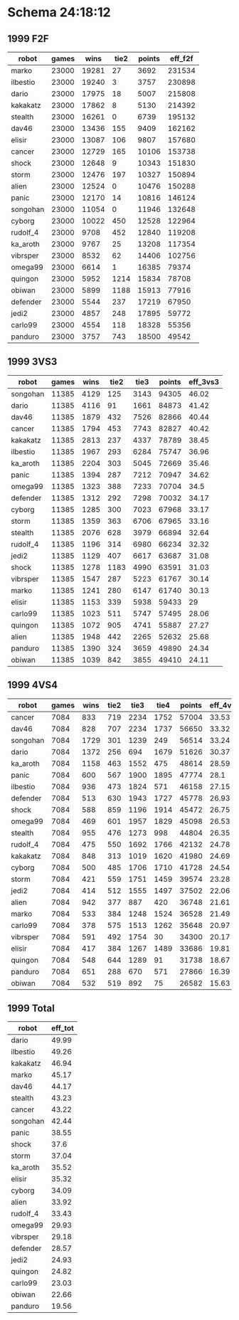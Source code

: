 Schema 24:18:12
===============

1999 F2F
--------

robot|games|wins|tie2|points|eff_f2f
-----|-----|----|----|------|-------
marko|23000|19281|27|3692|231534|83.89
ilbestio|23000|19240|3|3757|230898|83.66
dario|23000|17975|18|5007|215808|78.19
kakakatz|23000|17862|8|5130|214392|77.68
stealth|23000|16261|0|6739|195132|70.7
dav46|23000|13436|155|9409|162162|58.75
elisir|23000|13087|106|9807|157680|57.13
cancer|23000|12729|165|10106|153738|55.7
shock|23000|12648|9|10343|151830|55.01
storm|23000|12476|197|10327|150894|54.67
alien|23000|12524|0|10476|150288|54.45
panic|23000|12170|14|10816|146124|52.94
songohan|23000|11054|0|11946|132648|48.06
cyborg|23000|10022|450|12528|122964|44.55
rudolf_4|23000|9708|452|12840|119208|43.19
ka_aroth|23000|9767|25|13208|117354|42.52
vibrsper|23000|8532|62|14406|102756|37.23
omega99|23000|6614|1|16385|79374|28.76
quingon|23000|5952|1214|15834|78708|28.52
obiwan|23000|5899|1188|15913|77916|28.23
defender|23000|5544|237|17219|67950|24.62
jedi2|23000|4857|248|17895|59772|21.66
carlo99|23000|4554|118|18328|55356|20.06
panduro|23000|3757|743|18500|49542|17.95


1999 3VS3
---------

robot|games|wins|tie2|tie3|points|eff_3vs3
-----|-----|----|----|----|------|--------
songohan|11385|4129|125|3143|94305|46.02
dario|11385|4116|91|1661|84873|41.42
dav46|11385|1879|432|7526|82866|40.44
cancer|11385|1794|453|7743|82827|40.42
kakakatz|11385|2813|237|4337|78789|38.45
ilbestio|11385|1967|293|6284|75747|36.96
ka_aroth|11385|2204|303|5045|72669|35.46
panic|11385|1394|287|7212|70947|34.62
omega99|11385|1323|388|7233|70704|34.5
defender|11385|1312|292|7298|70032|34.17
cyborg|11385|1285|300|7023|67968|33.17
storm|11385|1359|363|6706|67965|33.16
stealth|11385|2076|628|3979|66894|32.64
rudolf_4|11385|1196|314|6980|66234|32.32
jedi2|11385|1129|407|6617|63687|31.08
shock|11385|1278|1183|4990|63591|31.03
vibrsper|11385|1547|287|5223|61767|30.14
marko|11385|1241|280|6147|61740|30.13
elisir|11385|1153|339|5938|59433|29
carlo99|11385|1023|511|5747|57495|28.06
quingon|11385|1072|905|4741|55887|27.27
alien|11385|1948|442|2265|52632|25.68
panduro|11385|1390|324|3659|49890|24.34
obiwan|11385|1039|842|3855|49410|24.11

1999 4VS4
---------

robot|games|wins|tie2|tie3|tie4|points|eff_4vs4
-----|-----|----|----|----|----|------|--------
cancer|7084|833|719|2234|1752|57004|33.53
dav46|7084|828|707|2234|1737|56650|33.32
songohan|7084|1729|301|1239|249|56514|33.24
dario|7084|1372|256|694|1679|51626|30.37
ka_aroth|7084|1158|463|1552|475|48614|28.59
panic|7084|600|567|1900|1895|47774|28.1
ilbestio|7084|936|473|1824|571|46158|27.15
defender|7084|513|630|1943|1727|45778|26.93
shock|7084|588|859|1196|1914|45472|26.75
omega99|7084|469|601|1957|1829|45098|26.53
stealth|7084|955|476|1273|998|44804|26.35
rudolf_4|7084|475|550|1692|1766|42132|24.78
kakakatz|7084|848|313|1019|1620|41980|24.69
cyborg|7084|500|485|1706|1710|41728|24.54
storm|7084|421|559|1751|1459|39574|23.28
jedi2|7084|414|512|1555|1497|37502|22.06
alien|7084|942|377|887|420|36748|21.61
marko|7084|533|384|1248|1524|36528|21.49
carlo99|7084|378|575|1513|1262|35648|20.97
vibrsper|7084|591|492|1754|30|34300|20.17
elisir|7084|417|384|1267|1489|33686|19.81
quingon|7084|548|644|1289|91|31738|18.67
panduro|7084|651|288|670|571|27866|16.39
obiwan|7084|532|519|892|75|26582|15.63

1999 Total
----------

robot|eff_tot
-----|-------
dario|49.99
ilbestio|49.26
kakakatz|46.94
marko|45.17
dav46|44.17
stealth|43.23
cancer|43.22
songohan|42.44
panic|38.55
shock|37.6
storm|37.04
ka_aroth|35.52
elisir|35.32
cyborg|34.09
alien|33.92
rudolf_4|33.43
omega99|29.93
vibrsper|29.18
defender|28.57
jedi2|24.93
quingon|24.82
carlo99|23.03
obiwan|22.66
panduro|19.56
